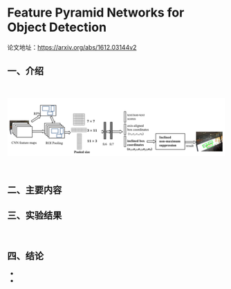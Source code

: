 

# **Feature Pyramid Networks for Object Detection**

论文地址：<https://arxiv.org/abs/1612.03144v2>



## 一、介绍

&emsp;&emsp;

![这里随便写文字](https://github.com/clw5180/CV_Paper/blob/master/res/R2CNN/1.png)

&emsp;&emsp;



## 二、主要内容





## 三、实验结果

&emsp;&emsp;



## 四、结论

* 
* 

